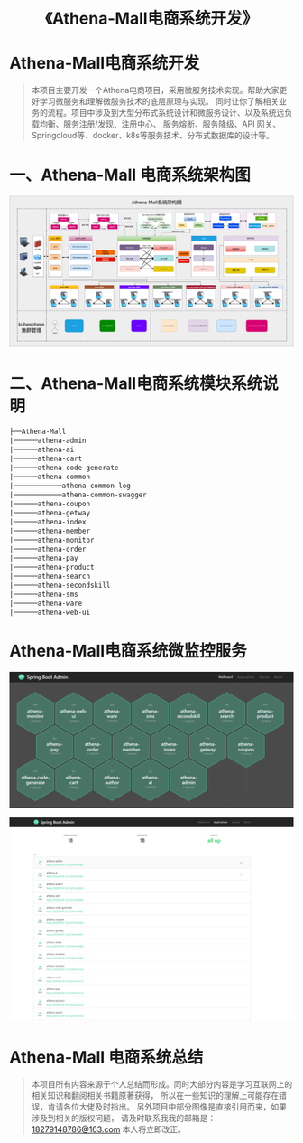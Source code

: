 # <h1 align="center">《Athena-Mall电商系统开发》</h1>

# Athena-Mall电商系统开发

> 本项目主要开发一个Athena电商项目，采用微服务技术实现。帮助大家更好学习微服务和理解微服务技术的底层原理与实现。
> 同时让你了解相关业务的流程。项目中涉及到大型分布式系统设计和微服务设计、以及系统远负载均衡、服务注册/发现、注册中心、
> 服务熔断、服务降级、API 网关、Springcloud等、docker、k8s等服务技术、分布式数据库的设计等。

# 一、Athena-Mall 电商系统架构图

![img.png](athena-mall开发文档/系统架构设计/image/Athena-Mall系统架构图.png)

# 二、Athena-Mall电商系统模块系统说明

```shell
├──Athena-Mall
|──────athena-admin
|──────athena-ai
|──────athena-cart
|──────athena-code-generate
|──────athena-common
|────────────athena-common-log
|────────────athena-common-swagger
|──────athena-coupon
|──────athena-getway
|──────athena-index
|──────athena-member
|──────athena-monitor
|──────athena-order
|──────athena-pay
|──────athena-product
|──────athena-search
|──────athena-secondskill
|──────athena-sms
|──────athena-ware
|──────athena-web-ui
```


# Athena-Mall电商系统微监控服务

![img.png](athena-mall开发文档/athena-monitor监控服务/images/athena-all-server-monitor.png)

![img.png](athena-mall开发文档/athena-monitor监控服务/images/athena-all-service.png)

# Athena-Mall 电商系统总结

> 本项目所有内容来源于个人总结而形成。同时大部分内容是学习互联网上的相关知识和翻阅相关书籍原著获得，
> 所以在一些知识的理解上可能存在错误，肯请各位大佬及时指出。
> 另外项目中部分图像是直接引用而来，如果涉及到相关的版权问题，
> 请及时联系我我的邮箱是：18279148786@163.com 本人将立即改正。
